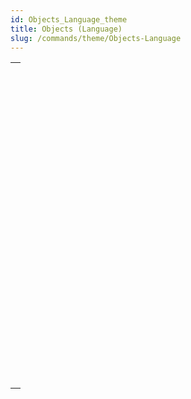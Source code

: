 ```yaml
---
id: Objects_Language_theme
title: Objects (Language)
slug: /commands/theme/Objects-Language
---
```



||
|---|
|[<!-- INCLUDE #_command_.New object.Syntax -->](../../commands-legacy/new-object.md)<br/>|
|[<!-- INCLUDE #_command_.New shared object.Syntax -->](../../commands-legacy/new-shared-object.md)<br/>|
|[<!-- INCLUDE #_command_.OB Class.Syntax -->](../../commands-legacy/ob-class.md)<br/>|
|[<!-- INCLUDE #_command_.OB Copy.Syntax -->](../../commands-legacy/ob-copy.md)<br/>|
|[<!-- INCLUDE #_command_.OB Entries.Syntax -->](../../commands-legacy/ob-entries.md)<br/>|
|[<!-- INCLUDE #_command_.OB Get.Syntax -->](../../commands-legacy/ob-get.md)<br/>|
|[<!-- INCLUDE #_command_.OB GET ARRAY.Syntax -->](../../commands-legacy/ob-get-array.md)<br/>|
|[<!-- INCLUDE #_command_.OB GET PROPERTY NAMES.Syntax -->](../../commands-legacy/ob-get-property-names.md)<br/>|
|[<!-- INCLUDE #_command_.OB Get type.Syntax -->](../../commands-legacy/ob-get-type.md)<br/>|
|[<!-- INCLUDE #_command_.OB Instance of.Syntax -->](../../commands-legacy/ob-instance-of.md)<br/>|
|[<!-- INCLUDE #_command_.OB Is defined.Syntax -->](../../commands-legacy/ob-is-defined.md)<br/>|
|[<!-- INCLUDE #_command_.OB Is empty.Syntax -->](../../commands-legacy/ob-is-empty.md)<br/>|
|[<!-- INCLUDE #_command_.OB Is shared.Syntax -->](../../commands-legacy/ob-is-shared.md)<br/>|
|[<!-- INCLUDE #_command_.OB Keys.Syntax -->](../../commands-legacy/ob-keys.md)<br/>|
|[<!-- INCLUDE #_command_.OB REMOVE.Syntax -->](../../commands-legacy/ob-remove.md)<br/>|
|[<!-- INCLUDE #_command_.OB SET.Syntax -->](../../commands-legacy/ob-set.md)<br/>|
|[<!-- INCLUDE #_command_.OB SET ARRAY.Syntax -->](../../commands-legacy/ob-set-array.md)<br/>|
|[<!-- INCLUDE #_command_.OB SET NULL.Syntax -->](../../commands-legacy/ob-set-null.md)<br/>|
|[<!-- INCLUDE #_command_.OB Values.Syntax -->](../../commands-legacy/ob-values.md)<br/>|
|[<!-- INCLUDE #_command_.Storage.Syntax -->](../../commands-legacy/storage.md)<br/>|
